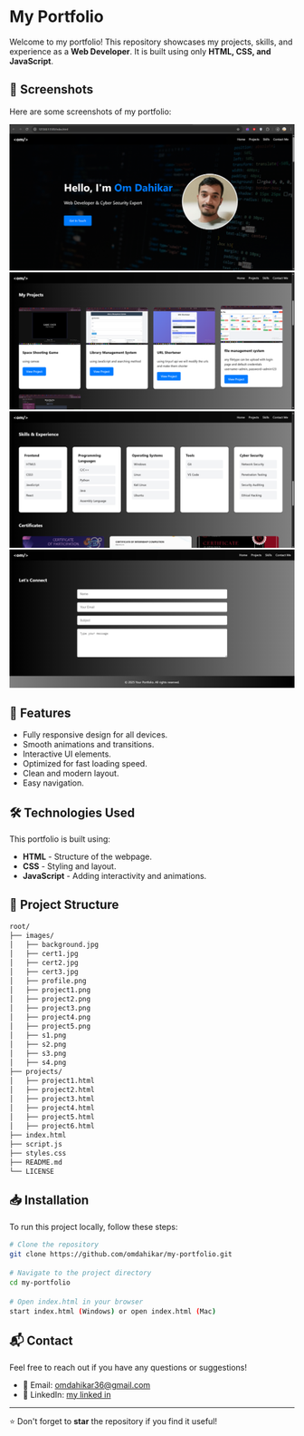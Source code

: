 # My Portfolio

Welcome to my portfolio! This repository showcases my projects, skills, and experience as a **Web Developer**. It is built using only **HTML, CSS, and JavaScript**.


## 📸 Screenshots
Here are some screenshots of my portfolio:

![Screenshot 1](images/s1.png)
![Screenshot 2](images/s2.png)
![Screenshot 3](images/s3.png)
![Screenshot 4](images/s4.png)

## 🚀 Features
- Fully responsive design for all devices.
- Smooth animations and transitions.
- Interactive UI elements.
- Optimized for fast loading speed.
- Clean and modern layout.
- Easy navigation.

## 🛠️ Technologies Used
This portfolio is built using:
- **HTML** - Structure of the webpage.
- **CSS** - Styling and layout.
- **JavaScript** - Adding interactivity and animations.

## 📂 Project Structure
```
root/
├── images/
│   ├── background.jpg
│   ├── cert1.jpg
│   ├── cert2.jpg
│   ├── cert3.jpg
│   ├── profile.png
│   ├── project1.png
│   ├── project2.png
│   ├── project3.png
│   ├── project4.png
│   ├── project5.png
│   ├── s1.png
│   ├── s2.png
│   ├── s3.png
│   ├── s4.png
├── projects/
│   ├── project1.html
│   ├── project2.html
│   ├── project3.html
│   ├── project4.html
│   ├── project5.html
│   ├── project6.html
├── index.html
├── script.js
├── styles.css
├── README.md
└── LICENSE
```

## 📥 Installation
To run this project locally, follow these steps:

```sh
# Clone the repository
git clone https://github.com/omdahikar/my-portfolio.git

# Navigate to the project directory
cd my-portfolio

# Open index.html in your browser
start index.html (Windows) or open index.html (Mac)
```

## 📬 Contact
Feel free to reach out if you have any questions or suggestions!

- 📧 Email: [omdahikar36@gmail.com](mailto:omdahikar36@gmail.com)
- 🔗 LinkedIn: [my linked in](https://www.linkedin.com/in/om-dahikar-1044aa289/)

---
⭐ Don't forget to **star** the repository if you find it useful!

